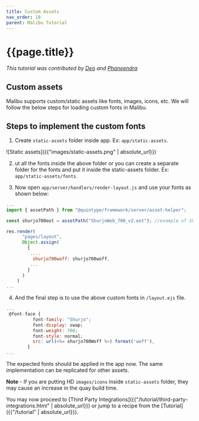 ```yaml
---
title: Custom Assets
nav_order: 18
parent: Malibu Tutorial
---
```


# {{page.title}}

*This tutorial was contributed by [Deo](https://www.linkedin.com/in/deo-kumar) and [Phaneendra](https://www.linkedin.com/in/venkata-phaneendra-andukuri)*

## Custom assets
 Malibu supports custom/static assets like fonts, images, icons, etc. We will follow the below steps for loading custom fonts in Malibu.

## Steps to implement the custom fonts

1. Create `static-assets` folder inside app. Ex: `app/static-assets`.

![Static assets]({{"images/static-assets.png" | absolute_url}})

2. ut all the fonts inside the above folder or you can create a separate folder for the fonts and put it inside the static-assets folder. Ex: `app/static-assets/fonts`.

3. Now open `app/server/handlers/render-layout.js` and use your fonts as shown below:

```javascript
...
import { assetPath } from "@quintype/framework/server/asset-helper";

const shurjo700eot = assetPath("ShurjoWeb_700_v2.eot"); //example of ShurjoWeb_700_v2 fonts

res.render(
      "pages/layout",
      Object.assign(
        {
         ....
          shurjo700woff: shurjo700woff,
         ...
        }
      )
    )
...
```
4. And the final step is to use the above custom fonts in `/layout.ejs` file.

```javascript
...
 @font-face {
          font-family: "Shurjo";
          font-display: swap;
          font-weight: 700; 
          font-style: normal;
          src: url(<%= shurjo700Woff %>) format('woff'),
        }
...
```
The expected fonts should be applied in the app now. The same implementation can be replicated for other assets.

**Note** - If you are putting HD `images/icons` inside `static-assets` folder, they may cause an increase in the quay build time.

You may now proceed to [Third Party Integrations]({{"/tutorial/third-party-integrations.html" | absolute_url}}) or jump to a recipe from the [Tutorial]({{"/tutorial" | absolute_url}}).
